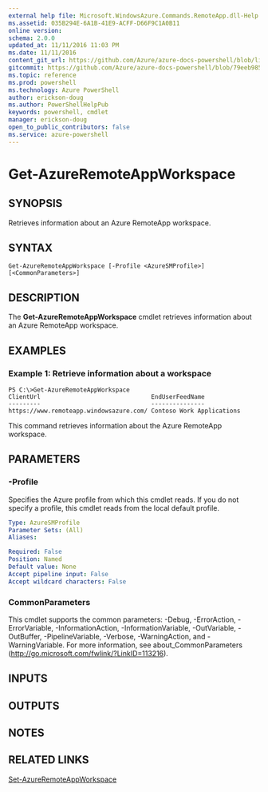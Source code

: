 ```yaml
---
external help file: Microsoft.WindowsAzure.Commands.RemoteApp.dll-Help.xml
ms.assetid: 035B294E-6A1B-41E9-ACFF-D66F9C1A0B11
online version: 
schema: 2.0.0
updated_at: 11/11/2016 11:03 PM
ms.date: 11/11/2016
content_git_url: https://github.com/Azure/azure-docs-powershell/blob/live/azureps-cmdlets-docs/ServiceManagement/Azure.RemoteApp/v3.1.0/Get-AzureRemoteAppWorkspace.md
gitcommit: https://github.com/Azure/azure-docs-powershell/blob/79eeb985ea480979357fb4695832a0c3d29a48bf/azureps-cmdlets-docs/ServiceManagement/Azure.RemoteApp/v3.1.0/Get-AzureRemoteAppWorkspace.md
ms.topic: reference
ms.prod: powershell
ms.technology: Azure PowerShell
author: erickson-doug
ms.author: PowerShellHelpPub
keywords: powershell, cmdlet
manager: erickson-doug
open_to_public_contributors: false
ms.service: azure-powershell
---
```


# Get-AzureRemoteAppWorkspace

## SYNOPSIS
Retrieves information about an Azure RemoteApp workspace.

## SYNTAX

```
Get-AzureRemoteAppWorkspace [-Profile <AzureSMProfile>] [<CommonParameters>]
```

## DESCRIPTION
The **Get-AzureRemoteAppWorkspace** cmdlet retrieves information about an Azure RemoteApp workspace.

## EXAMPLES

### Example 1: Retrieve information about a workspace
```
PS C:\>Get-AzureRemoteAppWorkspace
ClientUrl                               EndUserFeedName
---------                               ---------------
https://www.remoteapp.windowsazure.com/ Contoso Work Applications
```

This command retrieves information about the Azure RemoteApp workspace.

## PARAMETERS

### -Profile
Specifies the Azure profile from which this cmdlet reads.
If you do not specify a profile, this cmdlet reads from the local default profile.

```yaml
Type: AzureSMProfile
Parameter Sets: (All)
Aliases: 

Required: False
Position: Named
Default value: None
Accept pipeline input: False
Accept wildcard characters: False
```

### CommonParameters
This cmdlet supports the common parameters: -Debug, -ErrorAction, -ErrorVariable, -InformationAction, -InformationVariable, -OutVariable, -OutBuffer, -PipelineVariable, -Verbose, -WarningAction, and -WarningVariable. For more information, see about_CommonParameters (http://go.microsoft.com/fwlink/?LinkID=113216).

## INPUTS

## OUTPUTS

## NOTES

## RELATED LINKS

[Set-AzureRemoteAppWorkspace](xref:ServiceManagement/Azure.RemoteApp/v3.1.0/Set-AzureRemoteAppWorkspace.md)


